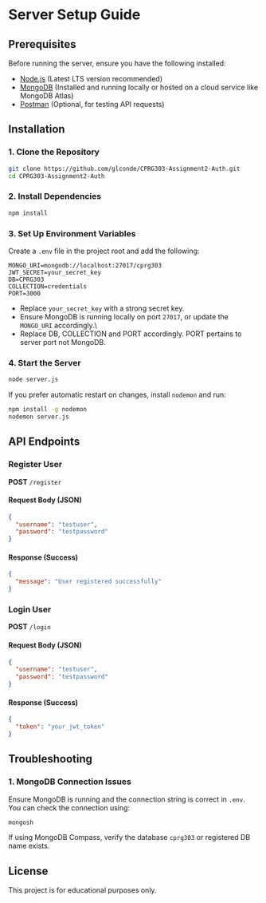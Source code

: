 # Server Setup Guide

## Prerequisites

Before running the server, ensure you have the following installed:

- [Node.js](https://nodejs.org/) (Latest LTS version recommended)
- [MongoDB](https://www.mongodb.com/try/download/community) (Installed and running locally or hosted on a cloud service like MongoDB Atlas)
- [Postman](https://www.postman.com/) (Optional, for testing API requests)

## Installation

### 1. Clone the Repository

```bash
git clone https://github.com/glconde/CPRG303-Assignment2-Auth.git
cd CPRG303-Assignment2-Auth
```

### 2. Install Dependencies

```bash
npm install
```

### 3. Set Up Environment Variables

Create a `.env` file in the project root and add the following:

```
MONGO_URI=mongodb://localhost:27017/cprg303
JWT_SECRET=your_secret_key
DB=CPRG303
COLLECTION=credentials
PORT=3000
```

- Replace `your_secret_key` with a strong secret key.
- Ensure MongoDB is running locally on port `27017`, or update the `MONGO_URI` accordingly.\
- Replace DB, COLLECTION and PORT accordingly. PORT pertains to server port not MongoDB.

### 4. Start the Server

```bash
node server.js
```

If you prefer automatic restart on changes, install `nodemon` and run:

```bash
npm install -g nodemon
nodemon server.js
```

## API Endpoints

### Register User

**POST** `/register`

#### Request Body (JSON)

```json
{
  "username": "testuser",
  "password": "testpassword"
}
```

#### Response (Success)

```json
{
  "message": "User registered successfully"
}
```

### Login User

**POST** `/login`

#### Request Body (JSON)

```json
{
  "username": "testuser",
  "password": "testpassword"
}
```

#### Response (Success)

```json
{
  "token": "your_jwt_token"
}
```

## Troubleshooting

### 1. MongoDB Connection Issues

Ensure MongoDB is running and the connection string is correct in `.env`. You can check the connection using:

```bash
mongosh
```

If using MongoDB Compass, verify the database `cprg303` or registered DB name exists.

## License

This project is for educational purposes only.
